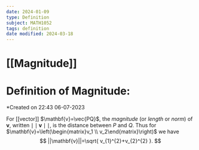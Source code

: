 ```yaml
---
date: 2024-01-09
type: Definition
subject: MATH1052
tags: definition
date modified: 2024-03-18
---
```


# [[Magnitude]]

# Definition of Magnitude:
*Created on 22:43 06-07-2023

For [[vector]] $\mathbf{v}=\vec{PQ}$, the *magnitude* (or *length* or *norm*) of $\mathbf{v}$, written $\mid \mid \mathbf{v}\mid \mid$, is the distance between $P$ and $Q$. Thus for $\mathbf{v}=\left(\begin{matrix}v_1 \\ v_2\end{matrix}\right)$ we have 
$$
||\mathbf{v}||=\sqrt{ v_{1}^{2}+v_{2}^{2} }.
$$

